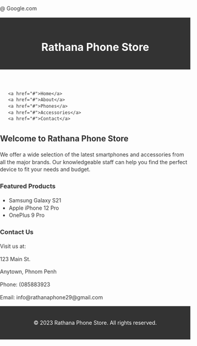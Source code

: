 @ Google.com
<!DOCTYPE html>
<html>
  <head>
    <title>Rathana Phone Store</title>
    <meta name="viewport" content="width=device-width, initial-scale=1.0">
    <link href="https://fonts.googleapis.com/css2?family=Roboto:wght@300;400&display=swap"
rel="stylesheet">
<style>
        /* Style your website here */
body {
       <font-family: 'Roboto', sans-serif;>
font-size: 16px;
        color: #333;
   line-height: 1.4;
         margin: 0;
         padding: 0;}
         header {
     background-color: #333;
         color: #fff;
         padding: 20px;
         text-align: center;}
         footer {
         background-color: #333;
         color: #fff;
          padding: 20px;   
text-align: center;
     nav {
        background-color: #f2f2f2;
       padding: 10px;
       text-align: center;
      }
      nav a {
       color: #333;
      text-decoration: none;
         padding: 10px;
     }
       nav a:hover {
background-color: #333;
       color: #fff;
     }
      </style>
</head>
  <body>              
<header>
   <h1>Rathana Phone Store</h1>
</header>
 <nav>

       <a href="#">Home</a>
       <a href="#">About</a>
       <a href="#">Phones</a>
       <a href="#">Accessories</a>
       <a href="#">Contact</a>
</nav>
     <main> 
<h2>Welcome to Rathana Phone Store</h2>
<p>We offer a wide selection of the latest smartphones and accessories from all the major brands. Our knowledgeable staff can help you find the perfect device to fit your needs and budget.</p>
<h3>Featured Products</h3>
      <ul>
       <li>Samsung Galaxy S21</li>
       <li>Apple iPhone 12 Pro</li>
        <li>OnePlus 9 Pro</li>
</ul>
      <h3>Contact Us</h3> 
      <p>Visit us at:</p>
      <p>123 Main St.</p>
      <p>Anytown, Phnom Penh </p>
      <p>Phone: (085883923</p>
      <p>Email: info@rathanaphone29@gmail.com</p>
  </main>
<footer>
    <p>&copy; 2023 Rathana Phone Store. All rights reserved.</p>
      </footer>
     </body>
   </html>
     

    

      

  

 

     
    
  

  


    

    

        

       

      

   

  



 

   

    



       

